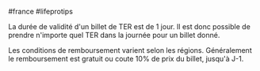 #france #lifeprotips

La durée de validité d'un billet de TER est de 1 jour. Il est donc possible de prendre n'importe quel TER dans la journée pour un billet donné.

Les conditions de remboursement varient selon les régions. Généralement le remboursement est gratuit ou coute 10% de prix du billet, jusqu'à J-1.